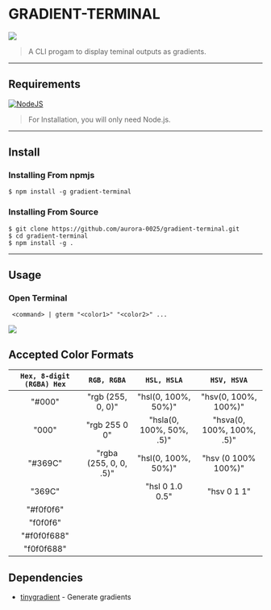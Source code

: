 # GRADIENT-TERMINAL
![](https://i.imgur.com/1Samqwu.png)

>A CLI progam to display teminal outputs as gradients.

---
## Requirements
[![NodeJS](https://img.shields.io/badge/node.js-6DA55F?style=for-the-badge&logo=node.js&logoColor=white)](https://nodejs.org/en/download/)

>For Installation, you will only need Node.js.
---
## Install
   ### Installing From npmjs
    $ npm install -g gradient-terminal
    
   ### Installing From Source
    $ git clone https://github.com/aurora-0025/gradient-terminal.git
    $ cd gradient-terminal
    $ npm install -g .
---
## Usage

### Open Terminal

```
 <command> | gterm "<color1>" "<color2>" ... 
```

![](https://i.imgur.com/8KsaCcA.png)

## Accepted Color Formats

| `Hex, 8-digit (RGBA) Hex`| `RGB, RGBA`           | `HSL, HSLA`             | `HSV, HSVA`              |
| :-----------------------:|:---------------------:|:-----------------------:|:------------------------:|
| "#000"                   | "rgb (255, 0, 0)"     | "hsl(0, 100%, 50%)"     | "hsv(0, 100%, 100%)"     |
| "000"                    | "rgb 255 0 0"         | "hsla(0, 100%, 50%, .5)"| "hsva(0, 100%, 100%, .5)"|
| "#369C"                  | "rgba (255, 0, 0, .5)"| "hsl(0, 100%, 50%)"     | "hsv (0 100% 100%)"      |
| "369C"                   |                       | "hsl 0 1.0 0.5"         | "hsv 0 1 1"              |
| "#f0f0f6"                |                       |                         |                          |
| "f0f0f6"                 |                       |                         |                          |
| "#f0f0f688"              |                       |                         |                          |
| "f0f0f688"               |                       |                         |                          |

## Dependencies

- [tinygradient](https://github.com/mistic100/tinygradient) - Generate gradients
